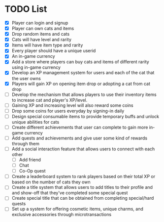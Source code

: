 # TODO List

- [x] Player can login and signup
- [x] Player can own cats and items
- [x] Drop random items and cats
- [x] Cats will have level and rarity
- [x] Items will have item type and rarity
- [x] Every player should have a unique userid
- [x] An in-game currency
- [x] Add a store where players can buy cats and items of different rarity using in-game currency
- [x] Develop an XP management system for users and each of the cat that the user owns
- [x] Players will gain XP on opening item drop or adopting a cat from cat drop
- [ ] Develop the mechanism that allows players to use their inventory items to increase cat and player's XP/level.
- [ ] Gaining XP and increasing level will also reward some coins
- [ ] Drop some coins for users everyday by signing-in daily
- [ ] Design special consumable items to provide temporary buffs and unlock unique abilities for cats
- [ ] Create different achievements that user can complete to gain more in-game currency
- [ ] Add quests and achievements and give user some kind of rewards through them
- [ ] Add a social interaction feature that allows users to connect with each other
  - [ ] Add friend
  - [ ] Chat
  - [ ] Co-Op quest
- [ ] Create a leaderboard system to rank players based on their total XP or based on the number of cats they own
- [ ] Create a title system that allows users to add titles to their profile and and show-off that they've completed some special quest
- [ ] Create special title that can be obtained from completing special/hard quests
- [ ] Set up a system for offering cosmetic items, unique charms, and exclusive accessories through microtransactions
